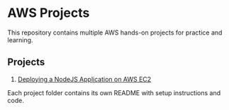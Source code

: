 # AWS Projects

This repository contains multiple AWS hands-on projects for practice and learning.

## Projects

1. [Deploying a NodeJS Application on AWS EC2](./README.md)


Each project folder contains its own README with setup instructions and code.
